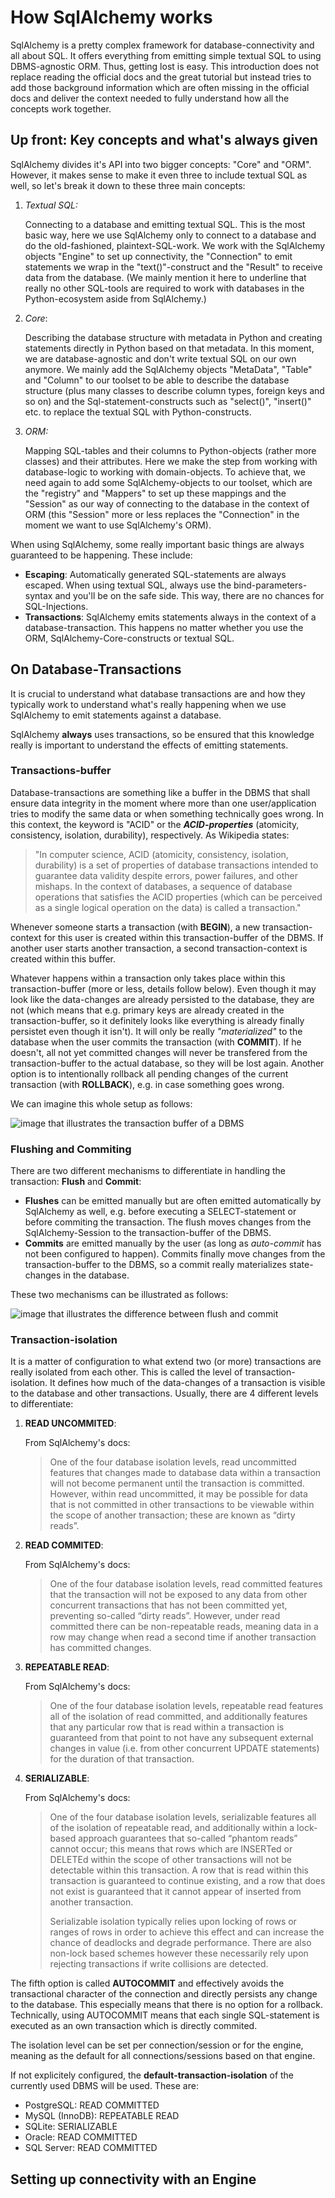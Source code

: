 # How SqlAlchemy works

SqlAlchemy is a pretty complex framework for database-connectivity and all about SQL. It offers everything from emitting simple textual SQL to using DBMS-agnostic ORM. Thus, getting lost is easy. This introduction does not replace reading the official docs and the great tutorial but instead tries to add those background information which are often missing in the official docs and deliver the context needed to fully understand how all the concepts work together.

## Up front: Key concepts and what's always given

SqlAlchemy divides it's API into two bigger concepts: "Core" and "ORM". However, it makes sense to make it even three to include textual SQL as well, so let's break it down to these three main concepts:

1) *Textual SQL:*
   
   Connecting to a database and emitting textual SQL. This is the most basic way, here we use SqlAlchemy only to connect to a database and do the old-fashioned, plaintext-SQL-work. We work with the SqlAlchemy objects "Engine" to set up connectivity, the "Connection" to emit statements we wrap in the "text()"-construct and the "Result" to receive data from the database. (We mainly mention it here to underline that really no other SQL-tools are required to work with databases in the Python-ecosystem aside from SqlAlchemy.)

2) *Core*: 

   Describing the database structure with metadata in Python and creating statements directly in Python based on that metadata. In this moment, we are database-agnostic and don't write textual SQL on our own anymore. We mainly add the SqlAlchemy objects "MetaData", "Table" and "Column" to our toolset to be able to describe the database structure (plus many classes to describe column types, foreign keys and so on) and the Sql-statement-constructs such as "select()", "insert()" etc. to replace the textual SQL with Python-constructs.

3) *ORM:*

   Mapping SQL-tables and their columns to Python-objects (rather more classes) and their attributes. Here we make the step from working with database-logic to working with domain-objects. To achieve that, we need again to add some SqlAlchemy-objects to our toolset, which are the "registry" and "Mappers" to set up these mappings and the "Session" as our way of connecting to the database in the context of ORM (this "Session" more or less replaces the "Connection" in the moment we want to use SqlAlchemy's ORM).

When using SqlAlchemy, some really important basic things are always guaranteed to be happening. These include:

- **Escaping**: Automatically generated SQL-statements are always escaped. When using textual SQL, always use the bind-parameters-syntax and you'll be on the safe side. This way, there are no chances for SQL-Injections.
- **Transactions**: SqlAlchemy emits statements always in the context of a database-transaction. This happens no matter whether you use the ORM, SqlAlchemy-Core-constructs or textual SQL.

## On Database-Transactions

It is crucial to understand what database transactions are and how they typically work to understand what's really happening when we use SqlAlchemy to emit statements against a database.

SqlAlchemy **always** uses transactions, so be ensured that this knowledge really is important to understand the effects of emitting statements.

### Transactions-buffer

Database-transactions are something like a buffer in the DBMS that shall ensure data integrity in the moment where more than one user/application tries to modify the same data or when something technically goes wrong. In this context, the keyword is "ACID" or the ***ACID-properties*** (atomicity, consistency, isolation, durability), respectively. As Wikipedia states: 

> "In computer science, ACID (atomicity, consistency, isolation, durability) is a set of properties of database transactions intended to guarantee data validity despite errors, power failures, and other mishaps. In the context of databases, a sequence of database operations that satisfies the ACID properties (which can be perceived as a single logical operation on the data) is called a transaction."

Whenever someone starts a transaction (with **BEGIN**), a new transaction-context for this user is created within this transaction-buffer of the DBMS. If another user starts another transaction, a second transaction-context is created within this buffer.

Whatever happens within a transaction only takes place within this transaction-buffer (more or less, details follow below). Even though it may look like the data-changes are already persisted to the database, they are not (which means that e.g. primary keys are already created in the transaction-buffer, so it definitely looks like everything is already finally persistet even though it isn't). It will only be really *"materialized"* to the database when the user commits the transaction (with **COMMIT**). If he doesn't, all not yet committed changes will never be transfered from the transaction-buffer to the actual database, so they will be lost again. Another option is to intentionally rollback all pending changes of the current transaction (with **ROLLBACK**), e.g. in case something goes wrong.

We can imagine this whole setup as follows:

![image that illustrates the transaction buffer of a DBMS](transaction-buffer-1.jpg)

### Flushing and Commiting

There are two different mechanisms to differentiate in handling the transaction: **Flush** and **Commit**:
- **Flushes** can be emitted manually but are often emitted automatically by SqlAlchemy as well, e.g. before executing a SELECT-statement or before commiting the transaction. The flush moves changes from the SqlAlchemy-Session to the transaction-buffer of the DBMS.
- **Commits** are emitted manually by the user (as long as *auto-commit* has not been configured to happen). Commits finally move changes from the transaction-buffer to the DBMS, so a commit really materializes state-changes in the database.

These two mechanisms can be illustrated as follows:

![image that illustrates the difference between flush and commit](transaction-buffer-2.jpg)

### Transaction-isolation

It is a matter of configuration to what extend two (or more) transactions are really isolated from each other. This is called the level of transaction-isolation. It defines how much of the data-changes of a transaction is visible to the database and other transactions. Usually, there are 4 different levels to differentiate:

1) **READ UNCOMMITED**:
   
   From SqlAlchemy's docs:

   > One of the four database isolation levels, read uncommitted features that changes made to database data within a transaction will not become permanent until the transaction is committed. However, within read uncommitted, it may be possible for data that is not committed in other transactions to be viewable within the scope of another transaction; these are known as “dirty reads”.

2) **READ COMMITED**:

   From SqlAlchemy's docs:

   > One of the four database isolation levels, read committed features that the transaction will not be exposed to any data from other concurrent transactions that has not been committed yet, preventing so-called “dirty reads”. However, under read committed there can be non-repeatable reads, meaning data in a row may change when read a second time if another transaction has committed changes.

3) **REPEATABLE READ**:

   From SqlAlchemy's docs:

   > One of the four database isolation levels, repeatable read features all of the isolation of read committed, and additionally features that any particular row that is read within a transaction is guaranteed from that point to not have any subsequent external changes in value (i.e. from other concurrent UPDATE statements) for the duration of that transaction.

4) **SERIALIZABLE**:

   From SqlAlchemy's docs:

   > One of the four database isolation levels, serializable features all of the isolation of repeatable read, and additionally within a lock-based approach guarantees that so-called “phantom reads” cannot occur; this means that rows which are INSERTed or DELETEd within the scope of other transactions will not be detectable within this transaction. A row that is read within this transaction is guaranteed to continue existing, and a row that does not exist is guaranteed that it cannot appear of inserted from another transaction.  
   >
   > Serializable isolation typically relies upon locking of rows or ranges of rows in order to achieve this effect and can increase the chance of deadlocks and degrade performance. There are also non-lock based schemes however these necessarily rely upon rejecting transactions if write collisions are detected.

The fifth option is called **AUTOCOMMIT** and effectively avoids the transactional character of the connection and directly persists any change to the database. This especially means that there is no option for a rollback. Technically, using AUTOCOMMIT means that each single SQL-statement is executed as an own transaction which is directly commited.

The isolation level can be set per connection/session or for the engine, meaning as the default for all connections/sessions based on that engine.

If not explicitely configured, the **default-transaction-isolation** of the currently used DBMS will be used. These are:

- PostgreSQL: READ COMMITTED
- MySQL (InnoDB): REPEATABLE READ
- SQLite: SERIALIZABLE
- Oracle: READ COMMITTED
- SQL Server: READ COMMITTED

## Setting up connectivity with an Engine


